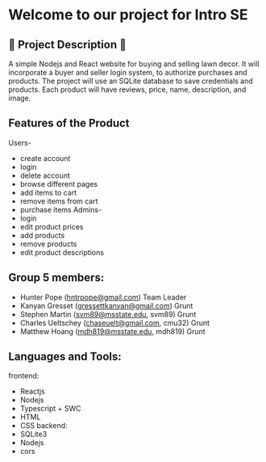 # Welcome to our project for Intro SE 

## 🚧 Project Description 🚧
A simple Nodejs and React website for buying and selling lawn decor.
It will incorporate a buyer and seller login system, to authorize purchases and products. The project will use an SQLite database to save credentials and products. Each product will have reviews, price, name, description, and image.

## Features of the Product
Users-
* create account
* login
* delete account
* browse different pages
* add items to cart
* remove items from cart
* purchase items
Admins-
* login
* edit product prices
* add products
* remove products
* edit product descriptions

## Group 5 members:
* Hunter Pope (hntrpope@gmail.com) Team Leader
* Kanyan Gresset (gressettkanyan@gmail.com) Grunt
* Stephen Martin (svm89@msstate.edu, svm89) Grunt
* Charles Ueltschey (chaseuelt@gmail.com, cmu32) Grunt
* Matthew Hoang (mdh819@msstate.edu, mdh819) Grunt

## Languages and Tools:
frontend:
* Reactjs
* Nodejs
* Typescript + SWC
* HTML
* CSS
backend:
* SQLite3
* Nodejs
* cors

